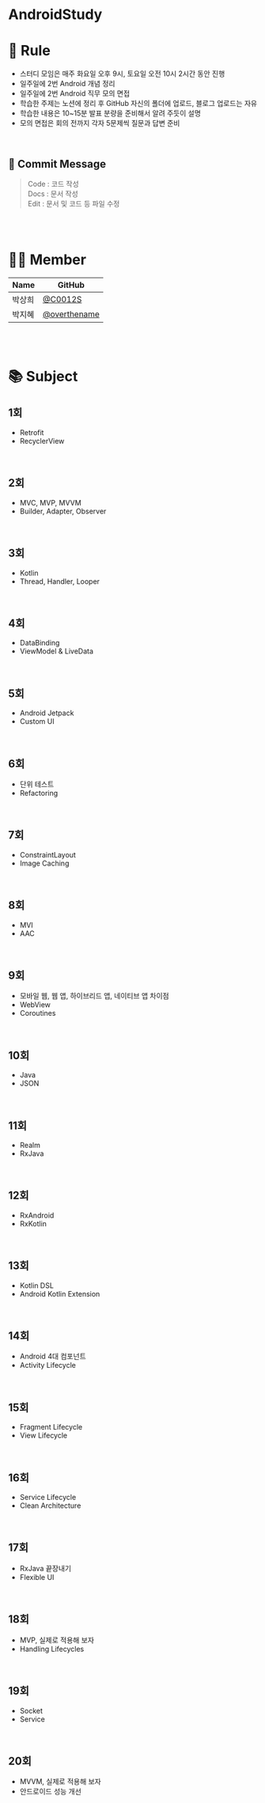 # AndroidStudy

# 🌟 Rule
- 스터디 모임은 매주 화요일 오후 9시, 토요일 오전 10시 2시간 동안 진행
- 일주일에 2번 Android 개념 정리
- 일주일에 2번 Android 직무 모의 면접
- 학습한 주제는 노션에 정리 후 GitHub 자신의 폴더에 업로드, 블로그 업로드는 자유
- 학습한 내용은 10~15분 발표 분량을 준비해서 알려 주듯이 설명
- 모의 면접은 회의 전까지 각자 5문제씩 질문과 답변 준비

<br/>

## 🎇 Commit Message
> Code : 코드 작성  
Docs : 문서 작성  
Edit : 문서 및 코드 등 파일 수정
> 

<br/>
<br/>

# 👩‍💻 Member
| Name | GitHub |
| --- | --- |
| 박상희 | [@C0012S](https://github.com/C0012S) |
| 박지혜 | [@overthename](https://github.com/overthename) |

<br/>
<br/>

# 📚 Subject
## 1회
- Retrofit
- RecyclerView

<br/>

## 2회
- MVC, MVP, MVVM
- Builder, Adapter, Observer

<br/>

## 3회
- Kotlin
- Thread, Handler, Looper

<br/>

## 4회
- DataBinding
- ViewModel & LiveData

<br/>

## 5회
- Android Jetpack
- Custom UI

<br/>

## 6회
- 단위 테스트
- Refactoring

<br/>

## 7회
- ConstraintLayout
- Image Caching

<br/>

## 8회
- MVI
- AAC

<br/>

## 9회
- 모바일 웹, 웹 앱, 하이브리드 앱, 네이티브 앱 차이점
- WebView
- Coroutines

<br/>

## 10회
- Java
- JSON

<br/>

## 11회
- Realm
- RxJava

<br/>

## 12회
- RxAndroid
- RxKotlin

<br/>

## 13회
- Kotlin DSL
- Android Kotlin Extension

<br/>

## 14회
- Android 4대 컴포넌트
- Activity Lifecycle

<br/>

## 15회
- Fragment Lifecycle
- View Lifecycle

<br/>

## 16회
- Service Lifecycle
- Clean Architecture

<br/>

## 17회
- RxJava 끝장내기
- Flexible UI

<br/>

## 18회
- MVP, 실제로 적용해 보자
- Handling Lifecycles

<br/>

## 19회
- Socket
- Service

<br/>

## 20회
- MVVM, 실제로 적용해 보자
- 안드로이드 성능 개선

<br/>
